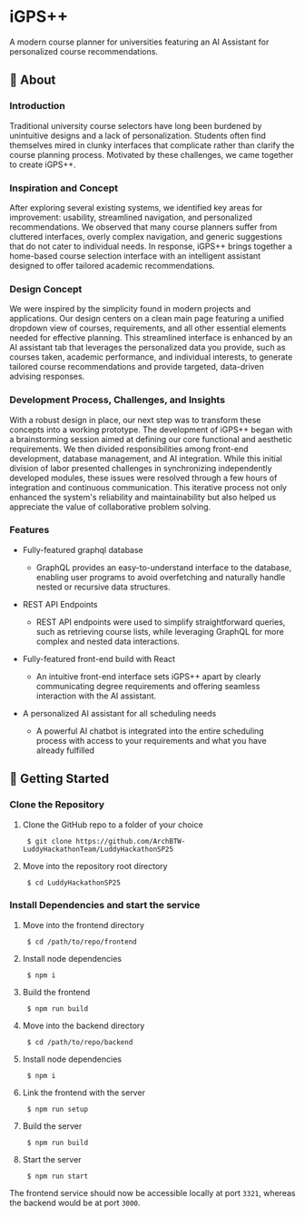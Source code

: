 # iGPS++
A modern course planner for universities featuring an AI Assistant for personalized course recommendations.

## 🚀 About

### Introduction
Traditional university course selectors have long been burdened by unintuitive designs and a lack of personalization. Students often find themselves mired in clunky interfaces that complicate rather than clarify the course planning process. Motivated by these challenges, we came together to create iGPS++.

### Inspiration and Concept
After exploring several existing systems, we identified key areas for improvement: usability, streamlined navigation, and personalized recommendations. We observed that many course planners suffer from cluttered interfaces, overly complex navigation, and generic suggestions that do not cater to individual needs. In response, iGPS++ brings together a home-based course selection interface with an intelligent assistant designed to offer tailored academic recommendations.

### Design Concept
We were inspired by the simplicity found in modern projects and applications. Our design centers on a clean main page featuring a unified dropdown view of courses, requirements, and all other essential elements needed for effective planning. This streamlined interface is enhanced by an AI assistant tab that leverages the personalized data you provide, such as courses taken, academic performance, and individual interests, to generate tailored course recommendations and provide targeted, data-driven advising responses.

### Development Process, Challenges, and Insights
With a robust design in place, our next step was to transform these concepts into a working prototype. The development of iGPS++ began with a brainstorming session aimed at defining our core functional and aesthetic requirements. We then divided responsibilities among front-end development, database management, and AI integration. While this initial division of labor presented challenges in synchronizing independently developed modules, these issues were resolved through a few hours of integration and continuous communication. This iterative process not only enhanced the system's reliability and maintainability but also helped us appreciate the value of collaborative problem solving.

### Features

- Fully-featured graphql database

    - GraphQL provides an easy-to-understand interface to the database, enabling user programs to avoid overfetching and naturally handle nested or recursive data structures.

- REST API Endpoints

    - REST API endpoints were used to simplify straightforward queries, such as retrieving course lists, while leveraging GraphQL for more complex and nested data interactions.

- Fully-featured front-end build with React

    - An intuitive front-end interface sets iGPS++ apart by clearly communicating degree requirements and offering seamless interaction with the AI assistant.

- A personalized AI assistant for all scheduling needs

    - A powerful AI chatbot is integrated into the entire scheduling process with access to your requirements and what you have already fulfilled

## 📝 Getting Started

### Clone the Repository

1. Clone the GitHub repo to a folder of your choice

        $ git clone https://github.com/ArchBTW-LuddyHackathonTeam/LuddyHackathonSP25

2. Move into the repository root directory

        $ cd LuddyHackathonSP25


### Install Dependencies and start the service

1. Move into the frontend directory

        $ cd /path/to/repo/frontend

2. Install node dependencies

        $ npm i

3. Build the frontend

        $ npm run build

4. Move into the backend directory

        $ cd /path/to/repo/backend

5. Install node dependencies

        $ npm i

5. Link the frontend with the server

        $ npm run setup

6. Build the server

        $ npm run build

7. Start the server

        $ npm run start
The frontend service should now be accessible locally at port `3321`, whereas the backend would be at port `3000`.
